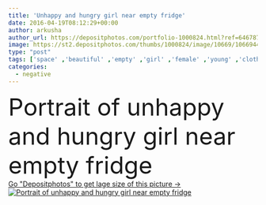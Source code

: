 ```yaml
---
title: 'Unhappy and hungry girl near empty fridge'
date: 2016-04-19T08:12:29+00:00
author: arkusha
author_url: https://depositphotos.com/portfolio-1000824.html?ref=64678756
image: https://st2.depositphotos.com/thumbs/1000824/image/10669/106694426/api_thumb_450.jpg?forcejpeg=true
type: "post"
tags: ['space' ,'beautiful' ,'empty' ,'girl' ,'female' ,'young' ,'clothing' ,'people' ,'portrait' ,'caucasian' ,'kitchen' ,'teenager' ,'brunette' ,'european' ,'full' ,'nutrition' ,'indoor' ,'blank' ,'aliment' ,'home' ,'woman' ,'flat' ,'stress' ,'clean' ,'Dieting' ,'shelves' ,'crisis' ,'negative' ,'Jeans' ,'household' ,'standing' ,'hunger' ,'sadness' ,'sad' ,'problems' ,'pot' ,'frustration' ,'loss' ,'sits' ,'housewife' ,'lack' ,'casserole' ,'notice' ,'refrigerator' ,'unhappy' ,'needs' ,'fridge' ,'starving' ,'starvation' ,'Emotional Stress' ]
categories: 
  - negative
---
```

<div aling="center">
            <font size="60"> Portrait of unhappy and hungry girl near empty fridge</font>   
</div>
<div>
    <a href='https://st2.depositphotos.com/thumbs/1000824/image/10669/106694426/api_thumb_450.jpg?forcejpeg=true?ref=64678756' target=_blank > Go "Depositphotos" to get lage size of this picture ->
        <img href='https://st2.depositphotos.com/thumbs/1000824/image/10669/106694426/api_thumb_450.jpg?forcejpeg=true?ref=64678756' src='https://st2.depositphotos.com/1000824/10669/i/950/depositphotos_106694426-stock-photo-unhappy-and-hungry-girl-near.jpg?forcejpeg=true' alt='Portrait of unhappy and hungry girl near empty fridge' >
    </a>
</div>
